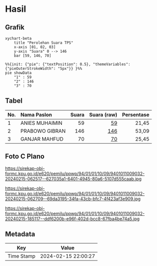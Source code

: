 # Hasil

## Grafik

```mermaid
xychart-beta
    title "Perolehan Suara TPS"
    x-axis [01, 02, 03]
    y-axis "Suara" 0 --> 146
    bar [59, 146, 70]
```

```mermaid
%%{init: {"pie": {"textPosition": 0.5}, "themeVariables": {"pieOuterStrokeWidth": "5px"}} }%%
pie showData
    "1" : 59
    "2" : 146
    "3" : 70
```

## Tabel

| No. | Nama Paslon    | Suara | Suara (raw) | Persentase |
|:--- |:-------------- | -----:| -----------:| ----------:|
| 1   | ANIES MUHAIMIN | 59    | [59][p-1]   | 21,45      |
| 2   | PRABOWO GIBRAN | 146   | [146][p-2]  | 53,09      |
| 3   | GANJAR MAHFUD  | 70    | [70][p-3]   | 25,45      |


[p-1]: https://github.com/gigit-pemilu/pemilu-2024-94-papua-tengah/blob/main/pilpres/hitung-suara/sub/94-papua-tengah/sub/01-nabire/sub/01-nabire/sub/1009-siriwini/sub/032-tps/sub/paslon-1.txt
[p-2]: https://github.com/gigit-pemilu/pemilu-2024-94-papua-tengah/blob/main/pilpres/hitung-suara/sub/94-papua-tengah/sub/01-nabire/sub/01-nabire/sub/1009-siriwini/sub/032-tps/sub/paslon-2.txt
[p-3]: https://github.com/gigit-pemilu/pemilu-2024-94-papua-tengah/blob/main/pilpres/hitung-suara/sub/94-papua-tengah/sub/01-nabire/sub/01-nabire/sub/1009-siriwini/sub/032-tps/sub/paslon-3.txt

## Foto C Plano

https://sirekap-obj-formc.kpu.go.id/e620/pemilu/ppwp/94/01/01/10/09/9401011009032-20240215-062517--627035a1-6401-4945-80a6-5107d555caab.jpg

https://sirekap-obj-formc.kpu.go.id/e620/pemilu/ppwp/94/01/01/10/09/9401011009032-20240215-062709--69da3195-34fa-43cb-bfc7-4f423af3e909.jpg

https://sirekap-obj-formc.kpu.go.id/e620/pemilu/ppwp/94/01/01/10/09/9401011009032-20240215-185117--ddf6200b-e96f-402d-bcc8-67fba4be74a5.jpg


## Metadata

| Key        | Value               |
| ---------- | ------------------- |
| Time Stamp | 2024-02-15 22:00:27 |



